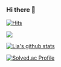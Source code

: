 ### Hi there 👋

<!--
**est22/est22** is a ✨ _special_ ✨ repository because its `README.md` (this file) appears on your GitHub profile.

Here are some ideas to get you started:

- 🔭 I’m currently working on ...
- 🌱 I’m currently learning ...
- 👯 I’m looking to collaborate on ...
- 🤔 I’m looking for help with ...
- 💬 Ask me about ...
- 📫 How to reach me: ...
- 😄 Pronouns: ...
- ⚡ Fun fact: ...
-->

[![Hits](https://hits.seeyoufarm.com/api/count/incr/badge.svg?url=https%3A%2F%2Fgithub.com%2Fest22%2Fhit-counter&count_bg=%236E7BF3&title_bg=%23FD9BC0&icon=&icon_color=%23E7E7E7&title=hits&edge_flat=false)](https://hits.seeyoufarm.com)


<a href="https://www.linkedin.com/in/lia-an-78b620173/" target="_blank"><img src="https://img.shields.io/badge/LinkedIn-0A66C2?style=flat-square&logo=Linkedin&logoColor=white"/></a>

[![Lia's github stats](https://github-readme-stats.vercel.app/api?username=est22)](https://github.com/anuraghazra/github-readme-stats)


[![Solved.ac Profile](http://mazassumnida.wtf/api/v2/generate_badge?boj=pfuit)](https://solved.ac/pfuit/)
